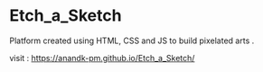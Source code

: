 # Etch_a_Sketch
Platform created using HTML, CSS and JS to build pixelated arts .

visit : https://anandk-pm.github.io/Etch_a_Sketch/
